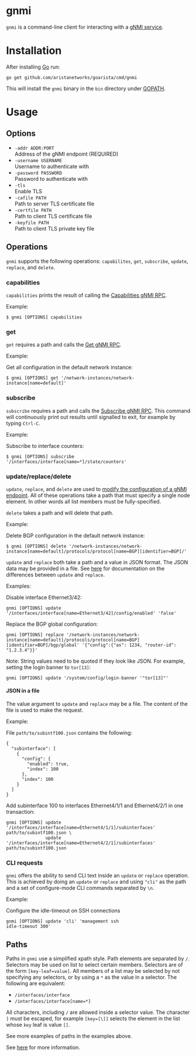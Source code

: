 # gnmi

`gnmi` is a command-line client for interacting with a
[gNMI service](https://github.com/openconfig/reference/tree/master/rpc/gnmi).

# Installation

After installing [Go](https://golang.org/dl/) run:

```
go get github.com/aristanetworks/goarista/cmd/gnmi
```

This will install the `gnmi` binary in the `bin` directory
under [GOPATH](https://golang.org/doc/code.html#GOPATH).

# Usage

## Options

* `-addr ADDR:PORT`  
Address of the gNMI endpoint (REQUIRED)
* `-username USERNAME`  
Username to authenticate with
* `-password PASSWORD`  
Password to authenticate with
* `-tls`  
Enable TLS
* `-cafile PATH`  
Path to server TLS certificate file
* `-certfile PATH`  
Path to client TLS certificate file
* `-keyfile PATH`  
Path to client TLS private key file

## Operations

`gnmi` supports the following operations: `capabilites`, `get`,
`subscribe`, `update`, `replace`, and `delete`.

### capabilities

`capabilities` prints the result of calling the
[Capabilities gNMI RPC](https://github.com/openconfig/reference/blob/master/rpc/gnmi/gnmi-specification.md#32-capability-discovery).

Example:

```
$ gnmi [OPTIONS] capabilities
```

### get

`get` requires a path and calls the
[Get gNMI RPC](https://github.com/openconfig/reference/blob/master/rpc/gnmi/gnmi-specification.md#222-paths).

Example:

Get all configuration in the default network instance:
```
$ gnmi [OPTIONS] get '/network-instances/network-instance[name=default]'
```

### subscribe

`subscribe` requires a path and calls the
[Subscribe gNMI RPC](https://github.com/openconfig/reference/blob/master/rpc/gnmi/gnmi-specification.md#35-subscribing-to-telemetry-updates).
This command will continuously print out results until signalled to
exit, for example by typing `Ctrl-C`.

Example:

Subscribe to interface counters:
```
$ gnmi [OPTIONS] subscribe '/interfaces/interface[name=*]/state/counters'
```

### update/replace/delete

`update`, `replace`, and `delete` are used to
[modify the configuration of a gNMI endpoint](https://github.com/openconfig/reference/blob/master/rpc/gnmi/gnmi-specification.md#34-modifying-state).
All of these operations take a path that must specify a single node
element. In other words all list members must be fully-specified.

`delete` takes a path and will delete that path.

Example:

Delete BGP configuration in the default network instance:
```
$ gnmi [OPTIONS] delete '/network-instances/network-instance[name=default]/protocols/protocol[name=BGP][identifier=BGP]/'
```

`update` and `replace` both take a path and a value in JSON
format. The JSON data may be provided in a file. See
[here](https://github.com/openconfig/reference/blob/master/rpc/gnmi/gnmi-specification.md#344-modes-of-update-replace-versus-update)
for documentation on the differences between `update` and `replace`.

Examples:

Disable interface Ethernet3/42:
```
gnmi [OPTIONS] update '/interfaces/interface[name=Ethernet3/42]/config/enabled' 'false'
```

Replace the BGP global configuration:
```
gnmi [OPTIONS] replace '/network-instances/network-instance[name=default]/protocols/protocol[name=BGP][identifier=BGP]/bgp/global' '{"config":{"as": 1234, "router-id": "1.2.3.4"}}'
```

Note: String values need to be quoted if they look like JSON. For example, setting the login banner to `tor[13]`:
```
gnmi [OPTIONS] update '/system/config/login-banner '"tor[13]"'
```

#### JSON in a file

The value argument to `update` and `replace` may be a file. The
content of the file is used to make the request.

Example:

File `path/to/subintf100.json` contains the following:

```
{
  "subinterface": [
    {
      "config": {
        "enabled": true,
        "index": 100
      },
      "index": 100
    }
  ]
}
```

Add subinterface 100 to interfaces Ethernet4/1/1 and Ethernet4/2/1 in
one transaction:

```
gnmi [OPTIONS] update '/interfaces/interface[name=Ethernet4/1/1]/subinterfaces' path/to/subintf100.json \
               update '/interfaces/interface[name=Ethernet4/2/1]/subinterfaces' path/to/subintf100.json
```

### CLI requests
`gnmi` offers the ability to send CLI text inside an `update` or
`replace` operation. This is achieved by doing an `update` or
`replace` and using `"cli"` as the path and a set of configure-mode
CLI commands separated by `\n`.

Example:

Configure the idle-timeout on SSH connections
```
gnmi [OPTIONS] update 'cli' 'management ssh
idle-timeout 300'
```

## Paths

Paths in `gnmi` use a simplified xpath style. Path elements are
separated by `/`. Selectors may be used on list to select certain
members. Selectors are of the form `[key-leaf=value]`. All members of a
list may be selected by not specifying any selectors, or by using a
`*` as the value in a selector. The following are equivalent:

* `/interfaces/interface`
* `/interfaces/interface[name=*]`

All characters, including `/` are allowed inside a selector value. The
character `]` must be escaped, for example `[key=[\]]` selects the
element in the list whose `key` leaf is value `[]`.

See more examples of paths in the examples above.

See
[here](https://github.com/openconfig/reference/blob/master/rpc/gnmi/gnmi-specification.md#222-paths)
for more information.
